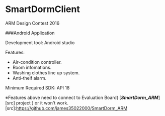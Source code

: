 # SmartDormClient
ARM Design Contest 2016  

###Android Application  

Development tool: Android studio  
  
Features:   
  * Air-condition controller.  
  * Room infomations.  
  * Washing clothes line up system.  
  * Anti-theif alarm.  
    
Minimum Required SDK: API 18  

※Features above need to connect to Evaluation Board( [***SmartDorm_ARM***][src] project ) or it won't work.
[src]:https://github.com/james35022000/SmartDorm_ARM
